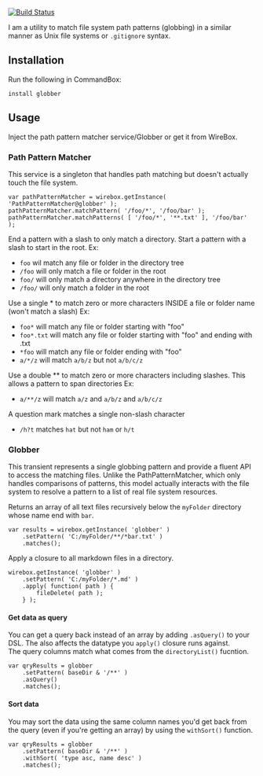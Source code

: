 ﻿[![Build Status](https://travis-ci.org/Ortus-Solutions/globber.svg?branch=master)](https://travis-ci.org/Ortus-Solutions/globber)

I am a utility to match file system path patterns (globbing) in a similar manner as Unix file systems or `.gitignore` syntax.

## Installation

Run  the following in CommandBox:

```
install globber
```

## Usage

Inject the path pattern matcher service/Globber or get it from WireBox.

### Path Pattern Matcher

This service is a singleton that handles path matching but doesn't actually touch the file system.  

```
var pathPatternMatcher = wirebox.getInstance( 'PathPatternMatcher@globber' );
pathPatternMatcher.matchPattern( '/foo/*', '/foo/bar' );
pathPatternMatcher.matchPatterns( [ '/foo/*', '**.txt' ], '/foo/bar' );
```

End a pattern with a slash to only match a directory. Start a pattern with a slash to start in the root. Ex:

* `foo` wil match any file or folder in the directory tree
* `/foo` will only match a file or folder in the root
* `foo/` will only match a directory anywhere in the directory tree
* `/foo/` will only match a folder in the root

Use a single * to match zero or more characters INSIDE a file or folder name (won't match a slash) Ex:

* `foo*` will match any file or folder starting with "foo"
* `foo*.txt` will match any file or folder starting with "foo" and ending with .txt
* `*foo` will match any file or folder ending with "foo"
* `a/*/z` will match `a/b/z` but not `a/b/c/z`

Use a double ** to match zero or more characters including slashes. This allows a pattern to span directories Ex:

* `a/**/z` will match `a/z` and `a/b/z` and `a/b/c/z`

A question mark matches a single non-slash character

* `/h?t` matches `hat` but not `ham` or `h/t`

### Globber	

This transient represents a single globbing pattern and provide a fluent API to access the matching files.  Unlike the PathPatternMatcher, which only handles comparisons of patterns, this model actually interacts with the file system to resolve a pattern to a list of real file system resources.

Returns an array of all text files recursively below the `myFolder` directory whose name end with `bar`.
```
var results = wirebox.getInstance( 'globber' )
	.setPattern( 'C:/myFolder/**/*bar.txt' )
	.matches();
```

Apply a closure to all markdown files in a directory.
```
wirebox.getInstance( 'globber' )
	.setPattern( 'C:/myFolder/*.md' )
	.apply( function( path ) {
		fileDelete( path );
	} );
```

#### Get data as query

You can get a query back instead of an array by adding `.asQuery()` to your DSL.  The also affects the datatype you `apply()` closure runs against.  
The query columns match what comes from the `directoryList()` fucntion.
```
var qryResults = globber
	.setPattern( baseDir & '/**' )
	.asQuery()
	.matches();
```

#### Sort data

You may sort the data using the same column names you'd get back from the query (even if you're getting an array) by using the `withSort()` function.

```
var qryResults = globber
	.setPattern( baseDir & '/**' )
	.withSort( 'type asc, name desc' )
	.matches();
```
